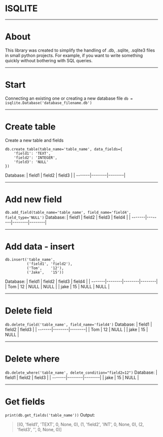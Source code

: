 # ISQLITE
___
# About

This library was created to simplify the handling of .db, .sqlite, .sqlite3 files
in small python projects.
For example, if you want to write something quickly without bothering with SQL queries.
___
# Start
Connecting an existing one or creating a new database file
`db = isqlite.Database('database_filename.db')`

___
# Create table
Create a new table and fields
```
db.create_table(table_name='table_name', data_fields={
    'field1': 'TEXT',
    'field2': 'INTEGER',
    'field3': 'NULL'
})
```
Database:
| field1 | field2 | field3 |
| -------|--------|--------|

___
# Add new field
`db.add_field(table_name='table_name', field_name='field4', field_type='NULL')`
Database:
| field1 | field2 | field3 | field4 |
| -------|--------|--------|--------|

___
# Add data - insert
```
db.insert('table_name',
          ('field1', 'field2'),
          ('Tom',    '12'),
          ('Jake',   '15'))
```
Database:
| field1 | field2 | field3 | field4 |
| -------|--------|--------|--------|
| Tom    | 12     | NULL   | NULL   |
| jake   | 15     | NULL   | NULL   |

___
# Delete field
`db.delete_field('table_name', field_name='field4')`
Database:
| field1 | field2 | field3 |
| -------|--------|--------|
| Tom    | 12     | NULL   |
| jake   | 15     | NULL   |

___
# Delete where
`db.delete_where('table_name', delete_condition="field2=12")`
Database:
| field1 | field2 | field3 |
| -------|--------|--------|
| jake   | 15     | NULL   |

___
# Get fields
`print(db.get_fields('table_name'))`
Output:
> [(0, 'field1', 'TEXT', 0, None, 0), (1, 'field2', 'INT', 0, None, 0), (2, 'field3', '', 0, None, 0)]

